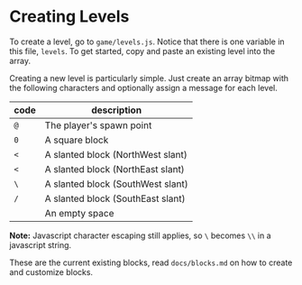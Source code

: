 # Creating Levels

To create a level, go to `game/levels.js`.  Notice that there is one variable in this file, `levels`.  To get started, copy and paste an existing level into the array.

Creating a new level is particularly simple.  Just create an array bitmap with the following characters and optionally assign a message for each level.

| code | description |
|-|-|
| `@` | The player's spawn point
| `0` | A square block
| `<` | A slanted block (NorthWest slant)
| `<` | A slanted block (NorthEast slant)
| `\` | A slanted block (SouthWest slant)
| `/` | A slanted block (SouthEast slant)
| ` ` | An empty space

**Note:** Javascript character escaping still applies, so `\` becomes `\\` in a javascript string.

These are the current existing blocks, read `docs/blocks.md` on how to create and customize blocks.
